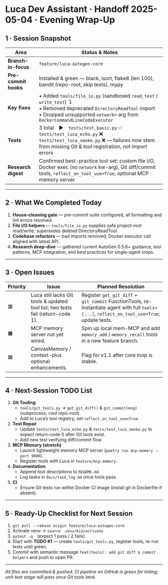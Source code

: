 # Luca Dev Assistant · Handoff 2025-05-04 · Evening Wrap-Up

## 1 · Session Snapshot

| Area                     | Status & Notes                                                                                                   |
|--------------------------|-------------------------------------------------------------------------------------------------------------------|
| **Branch-in-focus**      | `feature/luca-autogen-core`                                                                                       |
| **Pre-commit hooks**     | Installed & green — black, isort, flake8 (len 100), bandit (repo-root, skip tests), mypy                           |
| **Key fixes**            | • Added `tools/file_io.py` (sandboxed `read_text` / `write_text`) ↴<br>• Removed deprecated `DirectoryReadTool` import<br>• Dropped unsupported `network=` arg from `DockerCommandLineCodeExecutor` |
| **Tests**                | 3 total ▶ `tests/test_basic.py` ✅ `tests/test_luca_echo.py` ❌ `tests/test_luca_smoke.py` ❌ — failures now stem from missing Git & tool registration, not import errors |
| **Research digest**      | Confirmed best-practice tool set: custom file I/O, Docker exec (no `network` kw-arg), Git diff/commit tools, `reflect_on_tool_use=True`, optional MCP memory server |

---

## 2 · What We Completed Today

1. **House-cleaning gate** — pre-commit suite configured, all formatting and lint errors resolved.  
2. **File I/O helpers** — `tools/file_io.py` supplies safe project-root read/write; supersedes deleted DirectoryReadTool.  
3. **Codebase refactors** — bad imports removed; Docker executor call aligned with latest API.  
4. **Research deep-dive** — gathered current AutoGen 0.5.6+ guidance, tool patterns, MCP integration, and best practices for single-agent loops.

---

## 3 · Open Issues

| Priority | Issue | Planned Resolution |
|----------|-------|--------------------|
| 🟥 | Luca still lacks Git tools & updated tool list; two tests fail (return-code 1). | Register `get_git_diff` + `git_commit` FunctionTools, re-instantiate agent with full `tools=[...]`, `reflect_on_tool_use=True`; update tests. |
| 🟧 | MCP memory server not yet wired. | Spin up local mem-MCP and add `memory_add` / `memory_recall` tools in a new feature branch. |
| 🟩 | CanvasMemory / context-plus optional enhancements. | Flag for v1.1 after core loop is stable. |

---

## 4 · Next-Session TODO List

1. **Git Tooling**  
   - `tools/git_tools.py` → `get_git_diff()` & `git_commit(msg)` (subprocess, cwd repo-root).  
   - Add to Luca’s tool registry; set `reflect_on_tool_use=True`.
2. **Test Repair**  
   - Update `tests/test_luca_echo.py` & `tests/test_luca_smoke.py` to expect return-code 0 after Git tools exist.  
   - Add new test verifying diff/commit flow.
3. **MCP Memory (stretch)**  
   - Launch lightweight memory MCP server (`poetry run mcp-memory --port 9000`).  
   - Register tools with Luca in `feature/mcp-memory`.
4. **Documentation**  
   - Append tool descriptions to `README.md`.  
   - Log tasks in `docs/task_log.md` once tools pass.
5. **CI**  
   - Ensure Git tests run within Docker CI image (install git in Dockerfile if absent).

---

## 5 · Ready-Up Checklist for Next Session

1. `git pull --rebase origin feature/luca-autogen-core`  
2. Activate venv → `source .venv/bin/activate`  
3. `pytest -q` (expect 1 pass / 2 fails)  
4. Start with **TODO #1** — create `tools/git_tools.py`, register tools, re-run tests until green.  
5. Commit with semantic message `feat(tools): add git diff & commit helpers` and push to open PR.

---

_All files are committed & pushed. CI pipeline on GitHub is green for linting; unit-test stage will pass once Git tools land._
